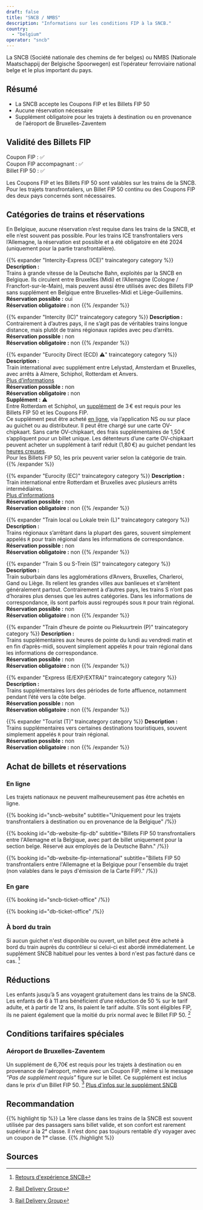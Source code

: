 ```yaml
---
draft: false
title: "SNCB / NMBS"
description: "Informations sur les conditions FIP à la SNCB."
country:
  - "belgium"
operator: "sncb"
---
```


La SNCB (Société nationale des chemins de fer belges) ou NMBS (Nationale Maatschappij der Belgische Spoorwegen) est l’opérateur ferroviaire national belge et le plus important du pays.

## Résumé

- La SNCB accepte les Coupons FIP et les Billets FIP 50
- Aucune réservation nécessaire
- Supplément obligatoire pour les trajets à destination ou en provenance de l’aéroport de Bruxelles-Zaventem

## Validité des Billets FIP

Coupon FIP : ✅ \
Coupon FIP accompagnant : ✅ \
Billet FIP 50 : ✅

Les Coupons FIP et les Billets FIP 50 sont valables sur les trains de la SNCB. Pour les trajets transfrontaliers, un Billet FIP 50 continu ou des Coupons FIP des deux pays concernés sont nécessaires.

## Catégories de trains et réservations

En Belgique, aucune réservation n’est requise dans les trains de la SNCB, et elle n’est souvent pas possible. Pour les trains ICE transfrontaliers vers l’Allemagne, la réservation est possible et a été obligatoire en été 2024 (uniquement pour la partie transfrontalière).

{{% expander "Intercity-Express (ICE)" traincategory category %}}
**Description :** \
Trains à grande vitesse de la Deutsche Bahn, exploités par la SNCB en Belgique. Ils circulent entre Bruxelles (Midi) et l’Allemagne (Cologne / Francfort-sur-le-Main), mais peuvent aussi être utilisés avec des Billets FIP sans supplément en Belgique entre Bruxelles-Midi et Liège-Guillemins. \
**Réservation possible :** oui \
**Réservation obligatoire :** non
{{% /expander %}}

{{% expander "Intercity (IC)" traincategory category %}}
**Description :** \
Contrairement à d’autres pays, il ne s’agit pas de véritables trains longue distance, mais plutôt de trains régionaux rapides avec peu d’arrêts. \
**Réservation possible :** non \
**Réservation obligatoire :** non
{{% /expander %}}

{{% expander "Eurocity Direct (ECD) ⚠️" traincategory category %}}
**Description :** \
Train international avec supplément entre Lelystad, Amsterdam et Bruxelles, avec arrêts à Almere, Schiphol, Rotterdam et Anvers. \
[Plus d’informations](https://www.nsinternational.com/en/trains/eurocity) \
**Réservation possible :** non \
**Réservation obligatoire :** non \
**Supplément :** ⚠️ \
Entre Rotterdam et Schiphol, un [supplément](https://www.ns.nl/en/season-tickets/other/intercity-direct-supplement.html) de 3 € est requis pour les Billets FIP 50 et les Coupons FIP. \
Ce supplément peut être acheté [en ligne](https://www.ns.nl/en/tickets/icd-supplement), via l’application NS ou sur place au guichet ou au distributeur. Il peut être chargé sur une carte OV-chipkaart. Sans carte OV-chipkaart, des frais supplémentaires de 1,50 € s’appliquent pour un billet unique.
Les détenteurs d’une carte OV-chipkaart peuvent acheter un supplément à tarif réduit (1,80 €) au guichet pendant les [heures creuses](https://www.ns.nl/en/travel-information/off-peak-hours.html). \
Pour les Billets FIP 50, les prix peuvent varier selon la catégorie de train.
{{% /expander %}}

{{% expander "Eurocity (EC)" traincategory category %}}
**Description :** \
Train international entre Rotterdam et Bruxelles avec plusieurs arrêts intermédiaires. \
[Plus d’informations](https://www.nsinternational.com/en/trains/eurocity) \
**Réservation possible :** non \
**Réservation obligatoire :** non
{{% /expander %}}

{{% expander "Train local ou Lokale trein (L)" traincategory category %}}
**Description :** \
Trains régionaux s’arrêtant dans la plupart des gares, souvent simplement appelés `R` pour train régional dans les informations de correspondance. \
**Réservation possible :** non \
**Réservation obligatoire :** non
{{% /expander %}}

{{% expander "Train S ou S-Trein (S)" traincategory category %}}
**Description :** \
Train suburbain dans les agglomérations d’Anvers, Bruxelles, Charleroi, Gand ou Liège. Ils relient les grandes villes aux banlieues et s’arrêtent généralement partout. Contrairement à d’autres pays, les trains S n’ont pas d’horaires plus denses que les autres catégories. Dans les informations de correspondance, ils sont parfois aussi regroupés sous `R` pour train régional. \
**Réservation possible :** non \
**Réservation obligatoire :** non
{{% /expander %}}

{{% expander "Train d’heure de pointe ou Piekuurtrein (P)" traincategory category %}}
**Description :** \
Trains supplémentaires aux heures de pointe du lundi au vendredi matin et en fin d’après-midi, souvent simplement appelés `R` pour train régional dans les informations de correspondance. \
**Réservation possible :** non \
**Réservation obligatoire :** non
{{% /expander %}}

{{% expander "Express (E/EXP/EXTRA)" traincategory category %}}
**Description :** \
Trains supplémentaires lors des périodes de forte affluence, notamment pendant l’été vers la côte belge. \
**Réservation possible :** non \
**Réservation obligatoire :** non
{{% /expander %}}

{{% expander "Tourist (T)" traincategory category %}}
**Description :** \
Trains supplémentaires vers certaines destinations touristiques, souvent simplement appelés `R` pour train régional. \
**Réservation possible :** non \
**Réservation obligatoire :** non
{{% /expander %}}

## Achat de billets et réservations

### En ligne

Les trajets nationaux ne peuvent malheureusement pas être achetés en ligne.

{{% booking id="sncb-website"
  subtitle="Uniquement pour les trajets transfrontaliers à destination ou en provenance de la Belgique"
/%}}

{{% booking id="db-website-fip-db"
  subtitle="Billets FIP 50 transfrontaliers entre l'Allemagne et la Belgique, avec part de billet uniquement pour la section belge. Réservé aux employés de la Deutsche Bahn."
/%}}

{{% booking id="db-website-fip-international"
  subtitle="Billets FIP 50 transfrontaliers entre l'Allemagne et la Belgique pour l'ensemble du trajet (non valables dans le pays d'émission de la Carte FIP)."
/%}}

### En gare

{{% booking id="sncb-ticket-office" /%}}

{{% booking id="db-ticket-office" /%}}

### À bord du train

Si aucun guichet n'est disponible ou ouvert, un billet peut être acheté à bord du train auprès du contrôleur si celui-ci est abordé immédiatement. Le supplément SNCB habituel pour les ventes à bord n'est pas facturé dans ce cas. [^2]

## Réductions

Les enfants jusqu’à 5 ans voyagent gratuitement dans les trains de la SNCB. Les enfants de 6 à 11 ans bénéficient d’une réduction de 50 % sur le tarif adulte, et à partir de 12 ans, ils paient le tarif adulte. S’ils sont éligibles FIP, ils ne paient également que la moitié du prix normal avec le Billet FIP 50. [^1]

## Conditions tarifaires spéciales

### Aéroport de Bruxelles-Zaventem

Un supplément de 6,70€ est requis pour les trajets à destination ou en provenance de l'aéroport, même avec un Coupon FIP, même si le message _"Pas de supplément requis"_ figure sur le billet. Ce supplément est inclus dans le prix d'un Billet FIP 50. [^1] [Plus d'infos sur le supplément SNCB](https://www.belgiantrain.be/fr/tickets-and-railcards/airports/brussels-airport)

## Recommandation

{{% highlight tip %}}
La 1ère classe dans les trains de la SNCB est souvent utilisée par des passagers sans billet valide, et son confort est rarement supérieur à la 2ᵉ classe. Il n’est donc pas toujours rentable d’y voyager avec un coupon de 1ʳᵉ classe.
{{% /highlight %}}

## Sources

[^1]: [Rail Delivery Group](https://www.raildeliverygroup.com/rst/europe-and-fip.html)

[^2]: [Retours d'expérience SNCB](https://github.com/fipguide/fipguide.github.io/issues/275)
